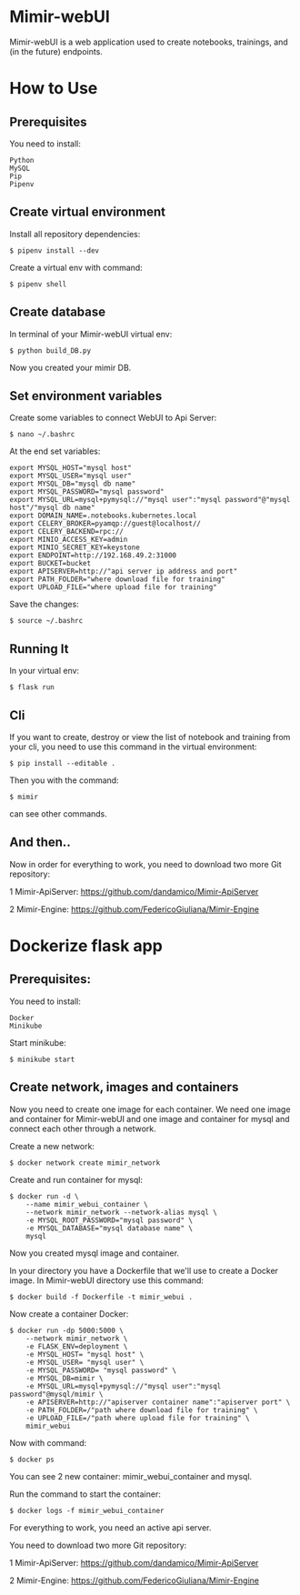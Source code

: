 # Mimir-webUI

Mimir-webUI is a web application used to create notebooks, trainings, and (in the future) endpoints. 

How to Use
==========

Prerequisites
-------------

You need to install:

	Python
	MySQL
	Pip
	Pipenv



Create virtual environment
--------------------------

Install all repository dependencies:

    $ pipenv install --dev

Create a virtual env with command:

    $ pipenv shell
   


Create database
---------------

In terminal of your Mimir-webUI virtual env:

	$ python build_DB.py

Now you created your mimir DB.



Set environment variables
-------------------------

Create some variables to connect WebUI to Api Server:

    $ nano ~/.bashrc
    
At the end set variables: 

	export MYSQL_HOST="mysql host"
	export MYSQL_USER="mysql user"
	export MYSQL_DB="mysql db name"
	export MYSQL_PASSWORD="mysql password"
	export MYSQL_URL=mysql+pymysql://"mysql user":"mysql password"@"mysql host"/"mysql db name"
	export DOMAIN_NAME=.notebooks.kubernetes.local
	export CELERY_BROKER=pyamqp://guest@localhost//
	export CELERY_BACKEND=rpc://
	export MINIO_ACCESS_KEY=admin
	export MINIO_SECRET_KEY=keystone
	export ENDPOINT=http://192.168.49.2:31000
	export BUCKET=bucket
	export APISERVER=http://"api server ip address and port"
	export PATH_FOLDER="where download file for training"
	export UPLOAD_FILE="where upload file for training"

Save the changes:
	
	$ source ~/.bashrc    



Running It
----------

In your virtual env:

    $ flask run



Cli
----
If you want to create, destroy or view the list of notebook and training from your cli, you need to use this command in the virtual environment:

	$ pip install --editable .

Then you with the command:

	$ mimir

can see other commands.



And then..
----------

Now in order for everything to work, you need to download two more Git repository:

1 Mimir-ApiServer: https://github.com/dandamico/Mimir-ApiServer

2 Mimir-Engine: https://github.com/FedericoGiuliana/Mimir-Engine



Dockerize flask app
===================


Prerequisites:
--------------

You need to install:

	Docker
	Minikube



Start minikube:
	
	$ minikube start



Create network, images and containers
-------------------------------------

Now you need to create one image for each container.
We need one image and container for Mimir-webUI and one image and container for mysql and connect each other through a network.

Create a new network:

	$ docker network create mimir_network


Create and run container for mysql:

	$ docker run -d \
		--name mimir_webui_container \
		--network mimir_network --network-alias mysql \
		-e MYSQL_ROOT_PASSWORD="mysql password" \
		-e MYSQL_DATABASE="mysql database name" \
		mysql


Now you created mysql image and container.


In your directory you have a Dockerfile that we'll use to create a Docker image. In Mimir-webUI directory use this command:

	$ docker build -f Dockerfile -t mimir_webui .


Now create a container Docker:

	$ docker run -dp 5000:5000 \
		--network mimir_network \
		-e FLASK_ENV=deployment \
		-e MYSQL_HOST= "mysql host" \
		-e MYSQL_USER= "mysql user" \
		-e MYSQL_PASSWORD= "mysql password" \
		-e MYSQL_DB=mimir \
		-e MYSQL_URL=mysql+pymysql://"mysql user":"mysql password"@mysql/mimir \
		-e APISERVER=http://"apiserver container name":"apiserver port" \
		-e PATH_FOLDER=/"path where download file for training" \
		-e UPLOAD_FILE=/"path where upload file for training" \
		mimir_webui

Now with command:
	
	$ docker ps 

You can see 2 new container: mimir_webui_container and mysql.

Run the command to start the container:

	$ docker logs -f mimir_webui_container


For everything to work, you need an active api server.

You need to download two more Git repository:

1 Mimir-ApiServer: https://github.com/dandamico/Mimir-ApiServer

2 Mimir-Engine: https://github.com/FedericoGiuliana/Mimir-Engine
